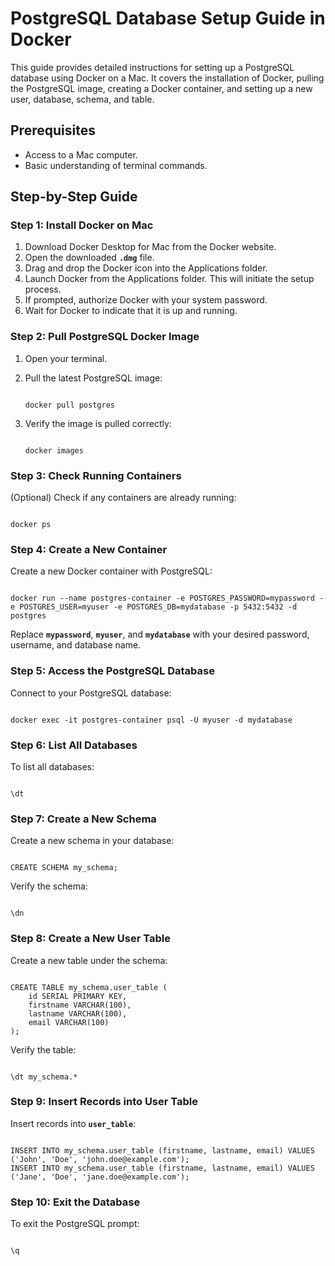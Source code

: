 # **PostgreSQL Database Setup Guide in Docker**

This guide provides detailed instructions for setting up a PostgreSQL database using Docker on a Mac. It covers the installation of Docker, pulling the PostgreSQL image, creating a Docker container, and setting up a new user, database, schema, and table.

## **Prerequisites**

- Access to a Mac computer.
- Basic understanding of terminal commands.

## **Step-by-Step Guide**

### **Step 1: Install Docker on Mac**

1. Download Docker Desktop for Mac from the Docker website.
2. Open the downloaded **`.dmg`** file.
3. Drag and drop the Docker icon into the Applications folder.
4. Launch Docker from the Applications folder. This will initiate the setup process.
5. If prompted, authorize Docker with your system password.
6. Wait for Docker to indicate that it is up and running.

### **Step 2: Pull PostgreSQL Docker Image**

1. Open your terminal.
2. Pull the latest PostgreSQL image:

    ```
    
    docker pull postgres
    
    ```

3. Verify the image is pulled correctly:

    ```
    
    docker images
    
    ```


### **Step 3: Check Running Containers**

(Optional) Check if any containers are already running:

```

docker ps

```

### **Step 4: Create a New Container**

Create a new Docker container with PostgreSQL:

```

docker run --name postgres-container -e POSTGRES_PASSWORD=mypassword -e POSTGRES_USER=myuser -e POSTGRES_DB=mydatabase -p 5432:5432 -d postgres

```

Replace **`mypassword`**, **`myuser`**, and **`mydatabase`** with your desired password, username, and database name.

### **Step 5: Access the PostgreSQL Database**

Connect to your PostgreSQL database:

```

docker exec -it postgres-container psql -U myuser -d mydatabase

```

### **Step 6: List All Databases**

To list all databases:

```

\dt

```

### **Step 7: Create a New Schema**

Create a new schema in your database:

```

CREATE SCHEMA my_schema;

```

Verify the schema:

```

\dn

```

### **Step 8: Create a New User Table**

Create a new table under the schema:

```

CREATE TABLE my_schema.user_table (
    id SERIAL PRIMARY KEY,
    firstname VARCHAR(100),
    lastname VARCHAR(100),
    email VARCHAR(100)
);

```

Verify the table:

```

\dt my_schema.*

```

### **Step 9: Insert Records into User Table**

Insert records into **`user_table`**:

```

INSERT INTO my_schema.user_table (firstname, lastname, email) VALUES ('John', 'Doe', 'john.doe@example.com');
INSERT INTO my_schema.user_table (firstname, lastname, email) VALUES ('Jane', 'Doe', 'jane.doe@example.com');

```

### **Step 10: Exit the Database**

To exit the PostgreSQL prompt:

```

\q

```